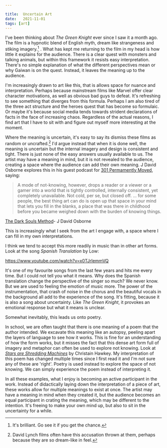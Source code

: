 ```yaml
---

title:  Uncertain Art
date:   2021-11-01
tags: [art]
---
```


I've been thinking about *The Green Knight* ever since I saw it a month ago. The film is a hypnotic blend of English myth, dream like strangeness and stiking imagery.[^1] . What has kept me returning to the film in my head is how little it explains for the audience. There is a clear quest with monsters and talking animals, but within this framework it resists easy interpretation. There's no simple explanation of what the different perspectives mean or why Gaiwan is on the quest. Instead, it leaves the meaning up to the audience.
<!--more-->

I'm increasingly drawn to art like this, that is allows space for nuance and interpretation. Perhaps because mainstream films like Marvel offer clear character motivations, as well as obvious bad guys to defeat. It's refreshing to see something that diverges from this formula. Perhaps I am also tired of the three act structure and the heroes quest that has become so formulaic. Or maybe it's because social media tends towards strident declarations of facts in the face of increasing chaos. Regardless of the actual reasons, I find art that I have to sit with and figure out myself more interesting at the moment.

Where the meaning is uncertain, it's easy to say its dismiss these films as random or uncrafted.[^2] I'd argue instead that when it is done well, the meaning is uncertain but the internal imagery and design is consistent and tight. There is just none of the easy answers usually available to us. The artist may have a meaning in mind, but it is not revealed to the audience, creating a space where the audience can add their own meaning. J David Osborne explores this in his guest podcast for [301 Permamently Moved](https://permanentlymoved.libsyn.com/), saying:

> A mode of not-knowing, however, drops a reader or a viewer or a gamer into a world that is tightly controlled, internally consistent, yet completely unavailable. Not cold, per se, but closed off.
>...
> for some people, the best thing art can do is open up that space in your mind that lets you fill in the blanks, a place that was there in childhood before you became weighed down with the burden of knowing things.
<figcaption> <a href="https://brokenriverbooks.com/2021/06/12/301-transcript-06-12-21/">The Dark Souls Method</a>- J David Osborne</figcaption>

This is increasingly what I seek from the art I engage with, a space where I can fill in my own interpretations.

I think we tend to accept this more readily in music than in other art forms. Look at the song *Spanish Translation* by Low:

https://www.youtube.com/watch?v=x0TJrlemmVQ

It's one of my favourite songs from the last few years and hits me every time. But I could not tell you what it means. Why does the Spanish translation change the perspective of the singer so much? We never know. But we are used to feeling the emotion of music more. The power of the instrumentation, that crash of noise in the chorus and the beautiful vocals in the background all add to the experience of the song. It's fitting, because it is also a song about uncertainty. Like *The Green Knight*, it provokes an emotional response but what it means is unclear.

Somewhat inevitably, this leads us onto poetry.

In school, we are often taught that there is one meaning of a poem that the author intended. We excavate this meaning like an autopsy, peeling apart the layers of language to see how it works. This is fine for an understanding of how the form works, but it misses the fact that this dense art form full of imagery and metaphor can often be used to explore not knowing. Look at [*Stars are Shredding Machines*](https://pen.org/stars-are-shredding-machines%C2%9D-and-from-my-mothers-sleep/) by Christain Hawkey. My interpretation of this poem has changed multiple times since I first read it and I'm not sure any of these are 'right'. Poetry is used instead to explore the space of not knowing. We can simply experience the poem instead of interpreting it.

In all these examples, what I enjoy is becoming an active participant in the work. Instead of didactically laying down the interpretation of a piece of art, these works allow for multiple meanings to exist at once. The artist may have a meaning in mind when they created it, but the audience becomes an equal participant in crating the meaning, which may be different to the intention. It's freeing to make your own mind up, but also to sit in the uncertainty for a while.

[^1]: It's brilliant. Go see it if you get the chance.
[^2]: David Lynch films often have this accusation thrown at them, perhaps because they are so dream-like in feel.
